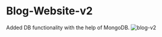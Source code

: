 # Blog-Website-v2
Added DB functionality with the help of MongoDB. 
![blog-v2](https://user-images.githubusercontent.com/56511092/184530894-fc13a811-3d8c-48fa-a1ed-895acefd7cdc.png)
